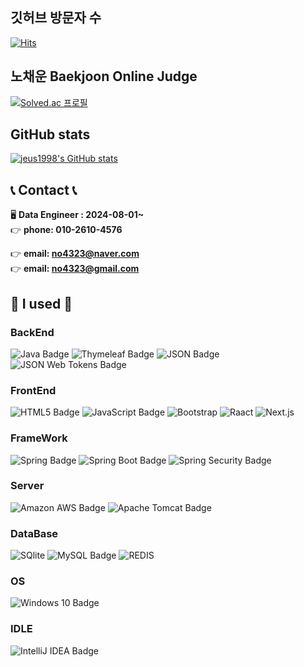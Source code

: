 ## 깃허브 방문자 수

[![Hits](https://hits.seeyoufarm.com/api/count/incr/badge.svg?url=https%3A%2F%2Fgithub.com%2Fminebean0502&count_bg=%2379C83D&title_bg=%23555555&icon=&icon_color=%23E7E7E7&title=%EB%B0%A9%EB%AC%B8%EC%9E%90&edge_flat=false)](https://hits.seeyoufarm.com)

## 노채운 Baekjoon Online Judge

[![Solved.ac 프로필](http://mazassumnida.wtf/api/v2/generate_badge?boj=aaa05051)](https://solved.ac/profile/baejeu)

## GitHub stats

[![jeus1998's GitHub stats](https://github-readme-stats.vercel.app/api?username=minebean0502&include_all_commits=true&theme=nord&hide_border=true&count_private=true)](https://github.com/jeus1998/github-readme-stats)

## 📞 Contact 📞
🖥 <b>Data Engineer : 2024-08-01~ </b><br>
👉 <b>phone: 010-2610-4576</b>

👉 <b>email: no4323@naver.com</b><br>
👉 <b>email: no4323@gmail.com</b>

## 🔨 I used 🔨

### BackEnd
![Java Badge](https://img.shields.io/badge/Java-3776AB?logo=Java&logoColor=fff&style=for-the-badge)
![Thymeleaf Badge](https://img.shields.io/badge/Thymeleaf-005F0F?logo=thymeleaf&logoColor=fff&style=for-the-badge)
![JSON Badge](https://img.shields.io/badge/JSON-000?logo=json&logoColor=fff&style=for-the-badge)
![JSON Web Tokens Badge](https://img.shields.io/badge/JSON%20Web%20Tokens-000?logo=jsonwebtokens&logoColor=fff&style=for-the-badge)

### FrontEnd
![HTML5 Badge](https://img.shields.io/badge/HTML5-E34F26?logo=html5&logoColor=fff&style=for-the-badge)
![JavaScript Badge](https://img.shields.io/badge/JavaScript-F7DF1E?logo=javascript&logoColor=000&style=for-the-badge)
![Bootstrap](https://img.shields.io/badge/Bootstrap-563D7C?style=for-the-badge&logo=bootstrap&logoColor=white)
![Raact](https://img.shields.io/badge/React-61DAFB?style=for-the-badge&logo=React&logoColor=white")
![Next.js](https://img.shields.io/badge/Next.js-000000?style=for-the-badge&logo=NextJs&logoColor=blue)

### FrameWork
![Spring Badge](https://img.shields.io/badge/Spring-6DB33F?logo=spring&logoColor=fff&style=for-the-badge)
![Spring Boot Badge](https://img.shields.io/badge/Spring%20Boot-6DB33F?logo=springboot&logoColor=fff&style=for-the-badge)
![Spring Security Badge](https://img.shields.io/badge/Spring%20Security-6DB33F?logo=springsecurity&logoColor=fff&style=for-the-badge)

### Server
![Amazon AWS Badge](https://img.shields.io/badge/Amazon%20AWS-232F3E?logo=amazonaws&logoColor=fff&style=for-the-badge)
![Apache Tomcat Badge](https://img.shields.io/badge/Apache%20Tomcat-F8DC75?logo=apachetomcat&logoColor=000&style=for-the-badge)

### DataBase
![SQlite](https://img.shields.io/badge/SQLite-07405E?style=for-the-badge&logo=sqlite&logoColor=white)
![MySQL Badge](https://img.shields.io/badge/MySQL-4479A1?logo=mysql&logoColor=fff&style=for-the-badge)
![REDIS](https://img.shields.io/badge/redis-%23DD0031.svg?&style=for-the-badge&logo=redis&logoColor=white)
### OS
![Windows 10 Badge](https://img.shields.io/badge/Windows%2010-0078D6?logo=windows10&logoColor=fff&style=for-the-badge)

### IDLE
![IntelliJ IDEA Badge](https://img.shields.io/badge/IntelliJ%20IDEA-000?logo=intellijidea&logoColor=fff&style=for-the-badge)

<!--
**minebean0502/minebean0502** is a ✨ _special_ ✨ repository because its `README.md` (this file) appears on your GitHub profile.

Here are some ideas to get you started:

- 🔭 I’m currently working on ...
- 🌱 I’m currently learning ...
- 👯 I’m looking to collaborate on ...
- 🤔 I’m looking for help with ...
- 💬 Ask me about ...
- 📫 How to reach me: ...
- 😄 Pronouns: ...
- ⚡ Fun fact: ...
-->
